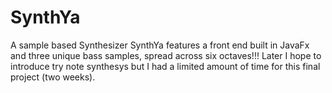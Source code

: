 # SynthYa
A sample based Synthesizer SynthYa features a front end built in JavaFx and three unique bass samples, spread across six octaves!!! Later I hope to introduce try note synthesys but I had a limited amount of time for this final project (two weeks).
